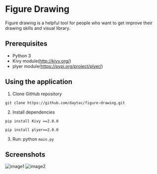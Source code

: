 # Figure Drawing
Figure drawing is a helpful tool for people who want to get improve their drawing skills and visual library. 

## Prerequisites
* Python 3
* Kivy module(http://kivy.org/)
* plyer module(https://pypi.org/project/plyer/)


## Using the application
1. Clone GitHub repository

```
git clone https://github.com/daytac/figure-drawing.git
```

2. Install dependencies 
``` 
pip install Kivy ==2.0.0
```
``` 
pip install plyer==2.0.0
```

3. Run: python ``` main.py ```




## Screenshots
![image1](https://i.imgur.com/4PCTMTV.png)
![image2](https://i.imgur.com/tKe137X.png)
